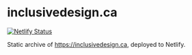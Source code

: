 # inclusivedesign.ca

[![Netlify Status](https://api.netlify.com/api/v1/badges/ef115b59-eaaf-47d4-9308-83a03431bcda/deploy-status)](https://app.netlify.com/sites/inclusivedesign/deploys)

Static archive of <https://inclusivedesign.ca>, deployed to Netlify.
